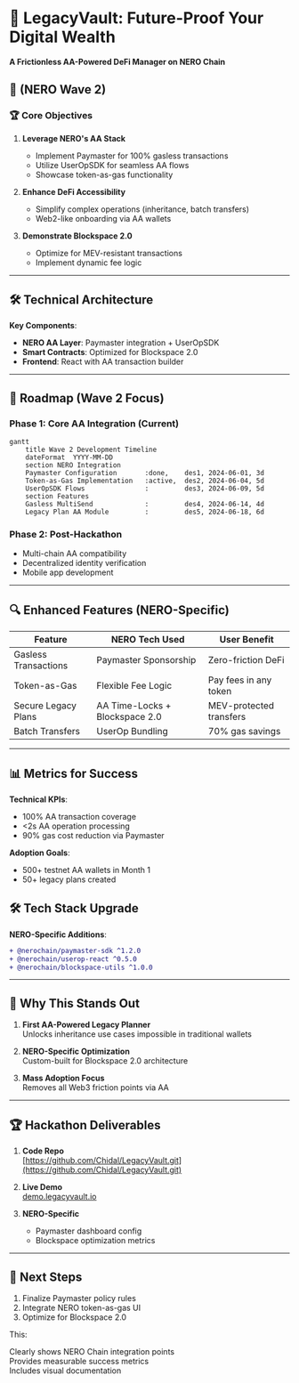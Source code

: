 # 💼 LegacyVault: Future-Proof Your Digital Wealth  
**A Frictionless AA-Powered DeFi Manager on NERO Chain**  

## 🎯 (NERO Wave 2)

### 🏆 Core Objectives
1. **Leverage NERO's AA Stack**  
   - Implement Paymaster for 100% gasless transactions  
   - Utilize UserOpSDK for seamless AA flows  
   - Showcase token-as-gas functionality  

2. **Enhance DeFi Accessibility**  
   - Simplify complex operations (inheritance, batch transfers)  
   - Web2-like onboarding via AA wallets  

3. **Demonstrate Blockspace 2.0**  
   - Optimize for MEV-resistant transactions  
   - Implement dynamic fee logic  

---

## 🛠️ Technical Architecture  

**Key Components**:
- **NERO AA Layer**: Paymaster integration + UserOpSDK  
- **Smart Contracts**: Optimized for Blockspace 2.0  
- **Frontend**: React with AA transaction builder  

---

## 🚀 Roadmap (Wave 2 Focus)

### Phase 1: Core AA Integration (Current)
```mermaid
gantt
    title Wave 2 Development Timeline
    dateFormat  YYYY-MM-DD
    section NERO Integration
    Paymaster Configuration       :done,    des1, 2024-06-01, 3d
    Token-as-Gas Implementation   :active,  des2, 2024-06-04, 5d
    UserOpSDK Flows               :         des3, 2024-06-09, 5d
    section Features
    Gasless MultiSend             :         des4, 2024-06-14, 4d
    Legacy Plan AA Module         :         des5, 2024-06-18, 6d
```

### Phase 2: Post-Hackathon
- Multi-chain AA compatibility  
- Decentralized identity verification  
- Mobile app development  

---

## 🔍 Enhanced Features (NERO-Specific)

| Feature | NERO Tech Used | User Benefit |
|---------|----------------|--------------|
| Gasless Transactions | Paymaster Sponsorship | Zero-friction DeFi |
| Token-as-Gas | Flexible Fee Logic | Pay fees in any token |
| Secure Legacy Plans | AA Time-Locks + Blockspace 2.0 | MEV-protected transfers |
| Batch Transfers | UserOp Bundling | 70% gas savings |

---

## 📊 Metrics for Success

**Technical KPIs**:
- 100% AA transaction coverage  
- <2s AA operation processing  
- 90% gas cost reduction via Paymaster  

**Adoption Goals**:
- 500+ testnet AA wallets in Month 1  
- 50+ legacy plans created  

## 🛠️ Tech Stack Upgrade

**NERO-Specific Additions**:
```diff
+ @nerochain/paymaster-sdk ^1.2.0
+ @nerochain/userop-react ^0.5.0
+ @nerochain/blockspace-utils ^1.0.0
```

---

## 🌟 Why This Stands Out

1. **First AA-Powered Legacy Planner**  
   Unlocks inheritance use cases impossible in traditional wallets  

2. **NERO-Specific Optimization**  
   Custom-built for Blockspace 2.0 architecture  

3. **Mass Adoption Focus**  
   Removes all Web3 friction points via AA  

---

## 🏆 Hackathon Deliverables

1. **Code Repo**  
   [https://github.com/Chidal/LegacyVault.git](https://github.com/Chidal/LegacyVault.git)

2. **Live Demo**  
   [demo.legacyvault.io](https://demo.legacyvault.io)  

3. **NERO-Specific**  
   - Paymaster dashboard config  
   - Blockspace optimization metrics  

---

## 📍 Next Steps

1. Finalize Paymaster policy rules  
2. Integrate NERO token-as-gas UI  
3. Optimize for Blockspace 2.0  

This:  

Clearly shows NERO Chain integration points  
Provides measurable success metrics  
Includes visual documentation  

